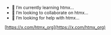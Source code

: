 - 🌱 I’m currently learning htmx...
- 👀 I’m looking to collaborate on htmx...
- 🤔 I’m looking for help with htmx...

[https://x.com/htmx_org](https://x.com/htmx_org)
